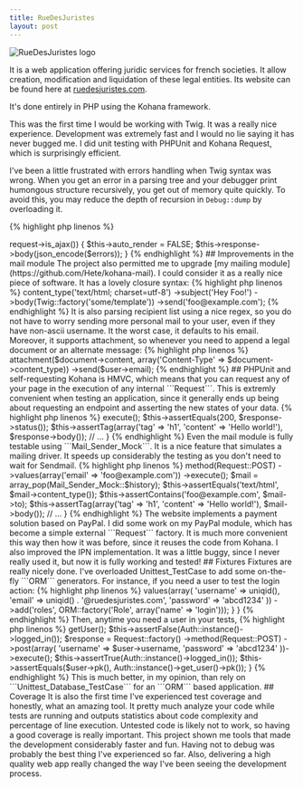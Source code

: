 ```yaml
---
title: RueDesJuristes
layout: post
---
```


![RueDesJuristes logo](//ruedesjuristes.com/assets/img/logo-small.png)

It is a web application offering juridic services for french societies. It allow
creation, modification and liquidation of these legal entities. Its website can
be found here at [ruedesjuristes.com](//ruedesjuristes.com).

It's done entirely in PHP using the Kohana framework.

This was the first time I would be working with Twig. It was a really nice 
experience. Development was extremely fast and I would no lie saying it has 
never bugged me. I did unit testing with PHPUnit and Kohana Request, which is 
surprisingly efficient.

I've been a little frustrated with errors handling when Twig syntax was wrong. 
When you get an error in a parsing tree and your debugger print humongous 
structure recursively, you get out of memory quite quickly. To avoid this, you 
may reduce the depth of recursion in ```Debug::dump``` by overloading it.

{% highlight php linenos %}
<?php

class Debug extends Kohana_Debug {

    /**
     * Reducing the default $depth from 10 to 2 to avoid reaching memory limit.
     */
    public static void dump($value, $length = 128, $depth = 2) {
        
        return parent::dump($value, $length, $depth);
    }
}
{% endhighlight %}

If you work with light templates, you should be fine with the default depth. It 
is something to consider only if you reach the memory limit.

[JSON](http://json.org) really saved me here! The website collects an big amount 
of data to proceed the legal formalities. User have to submit forms with around 
60 inputs. All the data are serialized once using ```json_encode```. I used the ```ORM::filters``` 
feature to serialize the data on need.

Form can also be submitted in ajax. To do so, you may use ```Request::is_ajax```
and disable template rendering by setting ```Request::$auto_render``` to ```FALSE```. 
I usually encode ```ORM_Validation_Exception``` errors if anything 
wrong happen: they are well structured and translated, so it becomes a charm to 
map errors to input!

{% highlight php linenos %}
<?php

if ($this->request->is_ajax()) {

    $this->auto_render = FALSE;

    $this->response->body(json_encode($errors));
}
{% endhighlight %}

## Improvements in the mail module

The project also permitted me to upgrade 
[my mailing module](https://github.com/Hete/kohana-mail). I could consider it as 
a really nice piece of software. It has a lovely closure syntax:

{% highlight php linenos %}
<?php

Mailer::factory()
    ->content_type('text/html; charset=utf-8')
    ->subject('Hey Foo!')
    ->body(Twig::factory('some/template'))
    ->send('foo@example.com');
{% endhighlight %}

It is also parsing recipient list using a nice regex, so you do not have to 
worry sending more personal mail to your user, even if they have non-ascii 
username. It the worst case, it defaults to his email.

Moreover, it supports attachment, so whenever you need to append a legal
document or an alternate message:

{% highlight php linenos %}
<?php

Mailer::factory()
    ->attachment($document->content, array('Content-Type' => $document->content_type))
    ->send($user->email);
{% endhighlight %}

## PHPUnit and self-requesting

Kohana is HMVC, which means that you can request any of your page in the 
execution of any internal ```Request```. This is extremly convenient when 
testing an application, since it generally ends up being about requesting an 
endpoint and asserting the new states of your data.

{% highlight php linenos %}
<?php

class HomeTest extends Unittest_TestCase {

    public function testIndex() {

        $response = Request::factory('')->execute();

        $this->assertEquals(200, $response->status());
        $this->assertTag(array('tag' => 'h1', 'content' => 'Hello world!'), $response->body());
        // ...
}
{% endhighlight %}

Even the mail module is fully testable using ```Mail_Sender_Mock```. It is a 
nice feature that simulates a mailing driver. It speeds up considerably the 
testing as you don't need to wait for Sendmail.

{% highlight php linenos %}
<?php

class HomeTest extends Unittest_TestCase {

    public function testMail() {

        $response = Request::factory('mail')
            ->method(Request::POST)
            ->values(array('email' => 'foo@example.com'))
            ->execute();

        $mail = array_pop(Mail_Sender_Mock::$history);

        $this->assertEquals('text/html', $mail->content_type());
        $this->assertContains('foo@example.com', $mail->to);
        $this->assertTag(array('tag' => 'h1', 'content' => 'Hello world!'), $mail->body());
        // ...
}
{% endhighlight %}

The website implements a payment solution based on PayPal. I did some work on my 
PayPal module, which has become a simple external ```Request``` factory. It is 
much more convenient this way then how it was before, since it reuses the code 
from Kohana.

I also improved the IPN implementation. It was a little buggy, since I never 
really used it, but now it is fully working and tested!

## Fixtures

Fixtures are really nicely done. I've overloaded Unittest_TestCase to add some 
on-the-fly ```ORM``` generators. For instance, if you need a user to test the 
login action:

{% highlight php linenos %}
<?php

class Unittest_TestCase extends Kohana_Unittest_TestCase {

    public function getUser() {

        return ORM::factory('User')
            ->values(array(
                'username' => uniqid(),
                'email' => uniqid() . '@ruedesjuristes.com',
                'password' => 'abcd1234'
            ))
            ->add('roles', ORM::factory('Role', array('name' => 'login')));
    }
}
{% endhighlight %}

Then, anytime you need a user in your tests,

{% highlight php linenos %}
<?php

public function testLogin() {

    $user = $this->getUser();
    $this->assertFalse(Auth::instance()->logged_in());

    $response = Request::factory()
        ->method(Request::POST)
        ->post(array(
            'username' => $user->username,
            'password' => 'abcd1234'
        ))->execute();

    $this->assertTrue(Auth::instance()->logged_in());
    $this->assertEquals($user->pk(), Auth::instance()->get_user()->pk());
}
{% endhighlight %}

This is much better, in my opinion, than rely on ```Unittest_Database_TestCase``` for an ```ORM``` based application.

## Coverage

It is also the first time I've experienced test coverage and honestly, what an 
amazing tool. It pretty much analyze your code while tests are running and 
outputs statistics about code complexity and percentage of line execution. 
Untested code is likely not to work, so having a good coverage is really 
important.

This project shown me tools that made the development considerably faster and 
fun. Having not to debug was probably the best thing I've experienced so far.
Also, delivering a high quality web app really changed the way I've been seeing
the development process.
